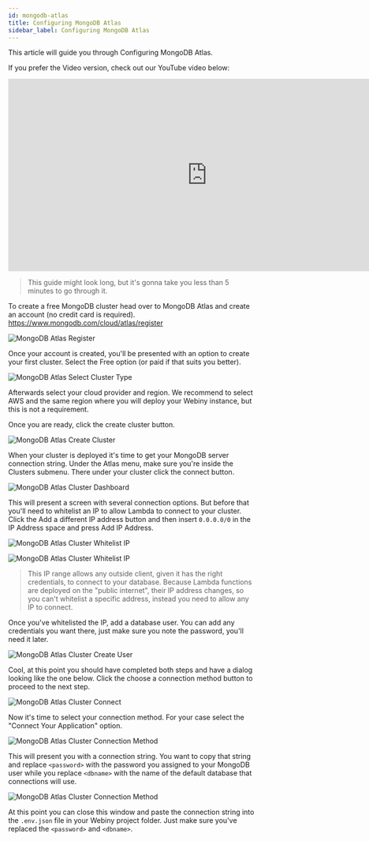 ```yaml
---
id: mongodb-atlas
title: Configuring MongoDB Atlas
sidebar_label: Configuring MongoDB Atlas
---
```


This article will guide you through Configuring MongoDB Atlas. 

If you prefer the Video version, check out our YouTube video below:

<iframe width="805" height="390" src="https://www.youtube.com/embed/GOMvnI-r2qs" frameborder="0" allowfullscreen></iframe>

> This guide might look long, but it's gonna take you less than 5 minutes to go through it.

To create a free MongoDB cluster head over to MongoDB Atlas and create an account (no credit card is required). https://www.mongodb.com/cloud/atlas/register

![MongoDB Atlas Register](/img/guides/mongodb-atlas/mongodb-atlas-register.png)

Once your account is created, you'll be presented with an option to create your first cluster. Select the Free option (or paid if that suits you better).

![MongoDB Atlas Select Cluster Type](/img/guides/mongodb-atlas/mongodb-atlas-select-cluster.png)

Afterwards select your cloud provider and region. We recommend to select AWS and the same region where you will deploy your Webiny instance, but this is not a requirement.

Once you are ready, click the create cluster button.

![MongoDB Atlas Create Cluster](/img/guides/mongodb-atlas/mongodb-atlas-create-cluster.png)

When your cluster is deployed it's time to get your MongoDB server connection string. Under the Atlas menu, make sure you're inside the Clusters submenu. There under your cluster click the connect button.

![MongoDB Atlas Cluster Dashboard](/img/guides/mongodb-atlas/mongodb-atlas-cluster-dashboard.png)

This will present a screen with several connection options. But before that you'll need to whitelist an IP to allow Lambda to connect to your cluster. Click the Add a different IP address button and then insert `0.0.0.0/0` in the IP Address space and press Add IP Address.

![MongoDB Atlas Cluster Whitelist IP](/img/guides/mongodb-atlas/mongodb-atlas-whitelist-ip-1.png)

![MongoDB Atlas Cluster Whitelist IP](/img/guides/mongodb-atlas/mongodb-atlas-whitelist-ip-2.png)

> This IP range allows any outside client, given it has the right credentials, to connect to your database. Because Lambda functions are deployed on the "public internet", their IP address changes, so you can't whitelist a specific address, instead you need to allow any IP to connect.

Once you've whitelisted the IP, add a database user. You can add any credentials you want there, just make sure you note the password, you'll need it later.

![MongoDB Atlas Cluster Create User](/img/guides/mongodb-atlas/mongodb-atlas-add-user.png)

Cool, at this point you should have completed both steps and have a dialog looking like the one below. Click the choose a connection method button to proceed to the next step.

![MongoDB Atlas Cluster Connect](/img/guides/mongodb-atlas/mongodb-atlas-connect.png)

Now it's time to select your connection method. For your case select the "Connect Your Application" option.

![MongoDB Atlas Cluster Connection Method](/img/guides/mongodb-atlas/mongodb-atlas-connection-method.png)

This will present you with a connection string. You want to copy that string and replace `<password>` with the password you assigned to your MongoDB user while you
replace `<dbname>` with the name of the default database that connections will use.

![MongoDB Atlas Cluster Connection Method](/img/guides/mongodb-atlas/mongodb-atlas-connection-string.png)

At this point you can close this window and paste the connection string into the `.env.json` file in your Webiny project folder. Just make sure you've replaced the `<password>` and `<dbname>`.
